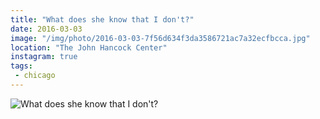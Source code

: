 ```yaml
---
title: "What does she know that I don't?"
date: 2016-03-03
image: "/img/photo/2016-03-03-7f56d634f3da3586721ac7a32ecfbcca.jpg"
location: "The John Hancock Center"
instagram: true
tags:
 - chicago
---
```


![What does she know that I don't?](/img/photo/2016-03-03-7f56d634f3da3586721ac7a32ecfbcca.jpg)
